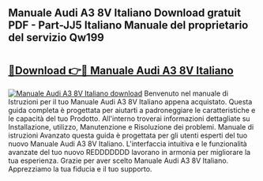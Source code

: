 ## Manuale Audi A3 8V Italiano Download gratuit PDF - Part-JJ5 Italiano Manuale del proprietario del servizio Qw199

# <h2><a href="http://dfgo145.blite.top/?on=Manuale+Audi+A3+8V+Italiano">🔗Download 👉🔴 Manuale Audi A3 8V Italiano</a></h2>

[![Manuale Audi A3 8V Italiano download](https://i.imgur.com/lujVjoI.png)](http://dfgo145.blite.top/?on=Manuale+Audi+A3+8V+Italiano)
Benvenuto nel manuale di Istruzioni per il tuo Manuale Audi A3 8V Italiano appena acquistato. Questa guida completa è progettata per aiutarti a padroneggiare le caratteristiche e le capacità del tuo Prodotto. All'interno troverai informazioni dettagliate su Installazione, utilizzo, Manutenzione e Risoluzione dei problemi. Manuale di istruzioni Avanzato questa guida è progettata per gli utenti esperti del tuo nuovo Manuale Audi A3 8V Italiano. L'interfaccia intuitiva e le funzionalità avanzate del tuo nuovo REDDDDDDD lavorano in armonia per migliorare la tua esperienza. Grazie per aver scelto Manuale Audi A3 8V Italiano. Apprezziamo la tua fiducia e il tuo supporto.
